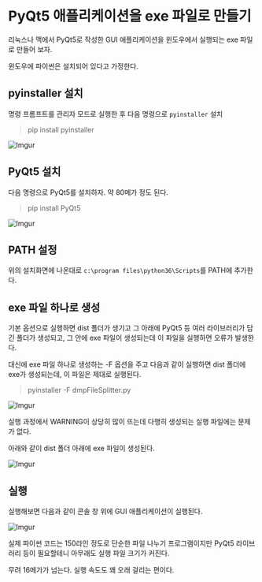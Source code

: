 # PyQt5 애플리케이션을 exe 파일로 만들기

리눅스나 맥에서 PyQt5로 작성한 GUI 애플리케이션을 윈도우에서 실행되는 exe 파일로 만들어 보자.

윈도우에 파이썬은 설치되어 있다고 가정한다.

## pyinstaller 설치

명령 프롬프트를 관리자 모드로 실행한 후 다음 명령으로 `pyinstaller` 설치

>pip install pyinstaller

![Imgur](https://i.imgur.com/j1g9Y61.png)

## PyQt5 설치

다음 명령으로 PyQt5를 설치하자. 약 80메가 정도 된다.

>pip install PyQt5

![Imgur](https://i.imgur.com/r2NDpc5.png)

## PATH 설정

위의 설치화면에 나온대로 `c:\program files\python36\Scripts`를 PATH에 추가한다.

## exe 파일 하나로 생성

기본 옵션으로 실행하면 dist 폴더가 생기고 그 아래에 PyQt5 등 여러 라이브러리가 담긴 폴더가 생성되고, 그 안에 exe 파일이 생성되는데 이 파일을 실행하면 오류가 발생한다.

대신에 exe 파일 하나로 생성하는 -F 옵션을 주고 다음과 같이 실행하면 dist 폴더에 exe가 생성되는데, 이 파일은 제대로 실행된다.

>pyinstaller -F dmpFileSplitter.py

![Imgur](https://i.imgur.com/gQ1Ljer.png)

실행 과정에서 WARNING이 상당히 많이 뜨는데 다행히 생성되는 실행 파일에는 문제가 없다.

아래와 같이 dist 폴더 아래에 exe 파일이 생성된다.

![Imgur](https://i.imgur.com/uq8Ez4J.png)

## 실행

실행해보면 다음과 같이 콘솔 창 위에 GUI 애플리케이션이 실행된다.

![Imgur](https://i.imgur.com/lxsz6DT.png)

실제 파이썬 코드는 150라인 정도로 단순한 파일 나누기 프로그램이지만 PyQt5 라이브러리 등이 필요할테니 아무래도 실행 파일 크기가 커진다. 

무려 16메가가 넘는다. 실행 속도도 꽤 오래 걸리는 편이다.
